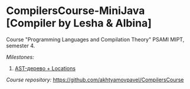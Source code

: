# CompilersCourse-MiniJava [Compiler by Lesha & Albina]
Course "Programming Languages ​​and Compilation Theory" PSAMI MIPT, semester 4.

*Milestones:*

01. [AST-дерево + Locations](/milestones/01-ast-locations.md)

*Course repository:* https://github.com/akhtyamovpavel/CompilersCourse
